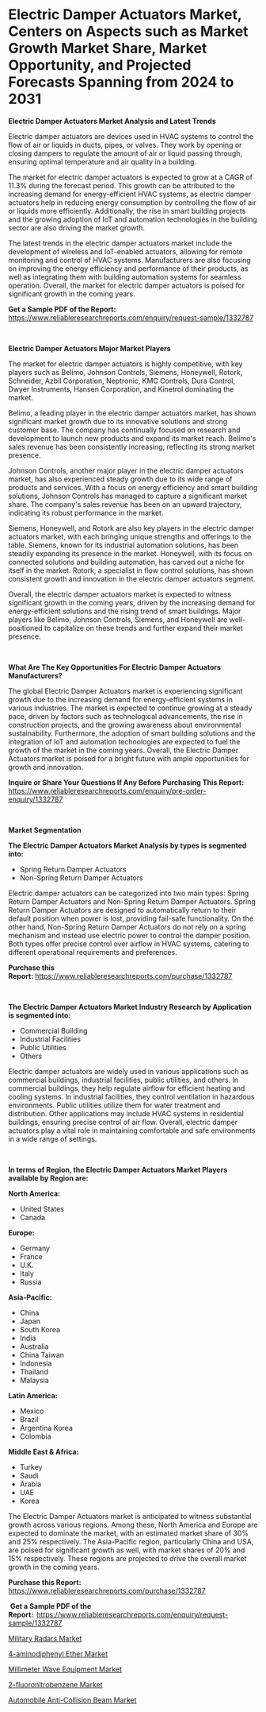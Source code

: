 <p><h1>Electric Damper Actuators Market, Centers on Aspects such as Market Growth Market Share, Market Opportunity, and Projected Forecasts Spanning from 2024 to 2031</h1></p><p><strong>Electric Damper Actuators Market Analysis and Latest Trends</strong></p>
<p><p>Electric damper actuators are devices used in HVAC systems to control the flow of air or liquids in ducts, pipes, or valves. They work by opening or closing dampers to regulate the amount of air or liquid passing through, ensuring optimal temperature and air quality in a building.</p><p>The market for electric damper actuators is expected to grow at a CAGR of 11.3% during the forecast period. This growth can be attributed to the increasing demand for energy-efficient HVAC systems, as electric damper actuators help in reducing energy consumption by controlling the flow of air or liquids more efficiently. Additionally, the rise in smart building projects and the growing adoption of IoT and automation technologies in the building sector are also driving the market growth.</p><p>The latest trends in the electric damper actuators market include the development of wireless and IoT-enabled actuators, allowing for remote monitoring and control of HVAC systems. Manufacturers are also focusing on improving the energy efficiency and performance of their products, as well as integrating them with building automation systems for seamless operation. Overall, the market for electric damper actuators is poised for significant growth in the coming years.</p></p>
<p><strong>Get a Sample PDF of the Report:&nbsp;</strong> <a href="https://www.reliableresearchreports.com/enquiry/request-sample/1332787">https://www.reliableresearchreports.com/enquiry/request-sample/1332787</a></p>
<p>&nbsp;</p>
<p><strong>Electric Damper Actuators Major Market Players</strong></p>
<p><p>The market for electric damper actuators is highly competitive, with key players such as Belimo, Johnson Controls, Siemens, Honeywell, Rotork, Schneider, Azbil Corporation, Neptronic, KMC Controls, Dura Control, Dwyer Instruments, Hansen Corporation, and Kinetrol dominating the market.</p><p>Belimo, a leading player in the electric damper actuators market, has shown significant market growth due to its innovative solutions and strong customer base. The company has continually focused on research and development to launch new products and expand its market reach. Belimo's sales revenue has been consistently increasing, reflecting its strong market presence.</p><p>Johnson Controls, another major player in the electric damper actuators market, has also experienced steady growth due to its wide range of products and services. With a focus on energy efficiency and smart building solutions, Johnson Controls has managed to capture a significant market share. The company's sales revenue has been on an upward trajectory, indicating its robust performance in the market.</p><p>Siemens, Honeywell, and Rotork are also key players in the electric damper actuators market, with each bringing unique strengths and offerings to the table. Siemens, known for its industrial automation solutions, has been steadily expanding its presence in the market. Honeywell, with its focus on connected solutions and building automation, has carved out a niche for itself in the market. Rotork, a specialist in flow control solutions, has shown consistent growth and innovation in the electric damper actuators segment.</p><p>Overall, the electric damper actuators market is expected to witness significant growth in the coming years, driven by the increasing demand for energy-efficient solutions and the rising trend of smart buildings. Major players like Belimo, Johnson Controls, Siemens, and Honeywell are well-positioned to capitalize on these trends and further expand their market presence.</p></p>
<p>&nbsp;</p>
<p><strong>What Are The Key Opportunities For Electric Damper Actuators Manufacturers?</strong></p>
<p><p>The global Electric Damper Actuators market is experiencing significant growth due to the increasing demand for energy-efficient systems in various industries. The market is expected to continue growing at a steady pace, driven by factors such as technological advancements, the rise in construction projects, and the growing awareness about environmental sustainability. Furthermore, the adoption of smart building solutions and the integration of IoT and automation technologies are expected to fuel the growth of the market in the coming years. Overall, the Electric Damper Actuators market is poised for a bright future with ample opportunities for growth and innovation.</p></p>
<p><strong>Inquire or Share Your Questions If Any Before Purchasing This Report:</strong> <a href="https://www.reliableresearchreports.com/enquiry/pre-order-enquiry/1332787">https://www.reliableresearchreports.com/enquiry/pre-order-enquiry/1332787</a></p>
<p>&nbsp;</p>
<p><strong>Market Segmentation</strong></p>
<p><strong>The Electric Damper Actuators Market Analysis by types is segmented into:</strong></p>
<p><ul><li>Spring Return Damper Actuators</li><li>Non-Spring Return Damper Actuators</li></ul></p>
<p><p>Electric damper actuators can be categorized into two main types: Spring Return Damper Actuators and Non-Spring Return Damper Actuators. Spring Return Damper Actuators are designed to automatically return to their default position when power is lost, providing fail-safe functionality. On the other hand, Non-Spring Return Damper Actuators do not rely on a spring mechanism and instead use electric power to control the damper position. Both types offer precise control over airflow in HVAC systems, catering to different operational requirements and preferences.</p></p>
<p><strong>Purchase this Report:&nbsp;</strong><a href="https://www.reliableresearchreports.com/purchase/1332787">https://www.reliableresearchreports.com/purchase/1332787</a></p>
<p>&nbsp;</p>
<p><strong>The Electric Damper Actuators Market Industry Research by Application is segmented into:</strong></p>
<p><ul><li>Commercial Building</li><li>Industrial Facilities</li><li>Public Utilities</li><li>Others</li></ul></p>
<p><p>Electric damper actuators are widely used in various applications such as commercial buildings, industrial facilities, public utilities, and others. In commercial buildings, they help regulate airflow for efficient heating and cooling systems. In industrial facilities, they control ventilation in hazardous environments. Public utilities utilize them for water treatment and distribution. Other applications may include HVAC systems in residential buildings, ensuring precise control of air flow. Overall, electric damper actuators play a vital role in maintaining comfortable and safe environments in a wide range of settings.</p></p>
<p>&nbsp;</p>
<p><strong>In terms of Region, the Electric Damper Actuators Market Players available by Region are:</strong></p>
<p>
    <p> <strong> North America: </strong>
        <ul>
            <li>United States</li>
            <li>Canada</li>
        </ul>
        </p> 
    <p> <strong> Europe: </strong>
        <ul>
            <li>Germany</li>
            <li>France</li>
            <li>U.K.</li>
            <li>Italy</li>
            <li>Russia</li>
        </ul>
        </p> 
    <p> <strong> Asia-Pacific: </strong>
        <ul>
            <li>China</li>
            <li>Japan</li>
            <li>South Korea</li>
            <li>India</li>
            <li>Australia</li>
            <li>China Taiwan</li>
            <li>Indonesia</li>
            <li>Thailand</li>
            <li>Malaysia</li>
        </ul>
        </p> 
    <p> <strong> Latin America: </strong>
        <ul>
            <li>Mexico</li>
            <li>Brazil</li>
            <li>Argentina Korea</li>
            <li>Colombia</li>
        </ul>
        </p> 
    <p> <strong> Middle East & Africa: </strong>
        <ul>
            <li>Turkey</li>
            <li>Saudi</li>
            <li>Arabia</li>
            <li>UAE</li>
            <li>Korea</li>
        </ul>
    </p>
    </p>
<p><p>The Electric Damper Actuators market is anticipated to witness substantial growth across various regions. Among these, North America and Europe are expected to dominate the market, with an estimated market share of 30% and 25% respectively. The Asia-Pacific region, particularly China and USA, are poised for significant growth as well, with market shares of 20% and 15% respectively. These regions are projected to drive the overall market growth in the coming years.</p></p>
<p><strong>Purchase this Report: </strong><a href="https://www.reliableresearchreports.com/purchase/1332787">https://www.reliableresearchreports.com/purchase/1332787</a></p>
<p>&nbsp;<strong>Get a Sample PDF of the Report:&nbsp;&nbsp;</strong><a href="https://www.reliableresearchreports.com/enquiry/request-sample/1332787">https://www.reliableresearchreports.com/enquiry/request-sample/1332787</a></p>
<p><strong></strong></p>
<p><p><a href="https://medium.com/@raymondgray765/military-radars-market-exploring-market-share-market-trends-and-future-growth-c571b8067b46">Military Radars Market</a></p><p><a href="https://issuu.com/reportprime-2/docs/4-aminodiphenyl-ether-market-size-2030.pptx">4-aminodiphenyl Ether Market</a></p><p><a href="https://medium.com/@raymondgray765/millimeter-wave-equipment-market-size-and-market-trends-complete-industry-overview-2024-to-2031-ce78b3ed527b">Millimeter Wave Equipment Market</a></p><p><a href="https://issuu.com/reportprime-2/docs/2-fluoronitrobenzene-market-size-2030.pptx">2-fluoronitrobenzene Market</a></p><p><a href="https://github.com/CliffMedina6/Market-Research-Report-List-3/blob/main/automobile-anti-collision-beam-market.md">Automobile Anti-Collision Beam Market</a></p></p>